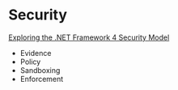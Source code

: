 # Security
[Exploring the .NET Framework 4 Security Model](https://learn.microsoft.com/en-us/archive/msdn-magazine/2009/november/exploring-the-net-framework-4-security-model)
- Evidence
- Policy
- Sandboxing
- Enforcement